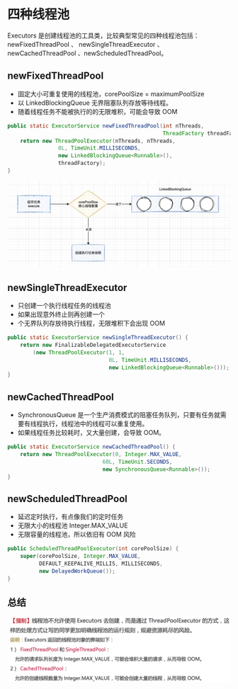 # 四种线程池

Executors 是创建线程池的工具类，比较典型常见的四种线程池包括：newFixedThreadPool 、 newSingleThreadExecutor 、 newCachedThreadPool 、newScheduledThreadPool。

## newFixedThreadPool 

- 固定大小可重复使用的线程池，corePoolSize = maximumPoolSize
- 以 LinkedBlockingQueue 无界阻塞队列存放等待线程。
- 随着线程任务不能被执行的的无限堆积，可能会导致 OOM

```java
public static ExecutorService newFixedThreadPool(int nThreads, 
                                                 ThreadFactory threadFactory) {
	return new ThreadPoolExecutor(nThreads, nThreads,
                0L, TimeUnit.MILLISECONDS,
                new LinkedBlockingQueue<Runnable>(),
                threadFactory);
}
```

![image-20240512112625906](./image/image-20240512112625906.png)

## newSingleThreadExecutor 

- 只创建一个执行线程任务的线程池
- 如果出现意外终止则再创建一个
- 个无界队列存放待执行线程，无限堆积下会出现 OOM

```java
public static ExecutorService newSingleThreadExecutor() {
    return new FinalizableDelegatedExecutorService
        (new ThreadPoolExecutor(1, 1,
                                0L, TimeUnit.MILLISECONDS,
                                new LinkedBlockingQueue<Runnable>()));
}
```

## newCachedThreadPool 

- SynchronousQueue 是一个生产消费模式的阻塞任务队列，只要有任务就需要有线程执行，线程池中的线程可以重复使用。
- 如果线程任务比较耗时，又大量创建，会导致 OOM。

```java
public static ExecutorService newCachedThreadPool() {
	return new ThreadPoolExecutor(0, Integer.MAX_VALUE,
                              60L, TimeUnit.SECONDS,
                              new SynchronousQueue<Runnable>());
}
```

## newScheduledThreadPool

- 延迟定时执行，有点像我们的定时任务
- 无限大小的线程池 Integer.MAX_VALUE
- 无限容量的线程池，所以依旧有 OOM 风险

```java
public ScheduledThreadPoolExecutor(int corePoolSize) {
    super(corePoolSize, Integer.MAX_VALUE,
          DEFAULT_KEEPALIVE_MILLIS, MILLISECONDS,
          new DelayedWorkQueue());
}
```

## 总结

![img](./image/gcn3uiw2wg-20240512113446077.png)